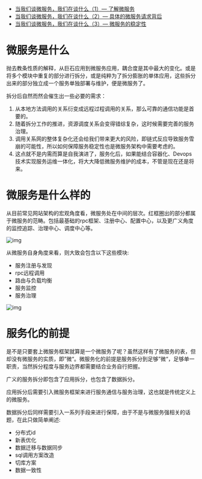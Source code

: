 - [当我们谈微服务，我们在谈什么（1）— 了解微服务](https://fredal.xin/talking-msa-understand-msa)
- [当我们谈微服务，我们在谈什么（2）— 具体的微服务请求背后](https://fredal.xin/talking-msa-a-msa-request)
- [当我们谈微服务，我们在谈什么（3）— 微服务的稳定性](https://fredal.xin/talking-msa-msa-stability)



# 微服务是什么

抛去教条性质的解释，从巨石应用到微服务应用，耦合度是其中最大的变化。或是将多个模块中重复的部分进行拆分，或是纯粹为了拆分膨胀的单体应用，这些拆分出来的部分独立成一个服务单独部署与维护，便是微服务了。

拆分后自然而然会催生出一些必要的需求：

1. 从本地方法调用的关系衍变成远程过程调用的关系，那么可靠的通信功能是首要的。
2. 随着拆分工作的推进，资源调度关系会变得错综复杂，这时候需要完善的服务治理。
3. 调用关系网的整体复杂化还会给我们带来更大的风险，即链式反应导致服务雪崩的可能性，所以如何保障服务稳定性也是微服务架构中需要考虑的。
4. 这点就不是内需而算是自我演进了，服务化后，如果能结合容器化、Devops技术实现服务运维一体化，将大大降低微服务维护的成本，不管是现在还是将来。

# 微服务是什么样的

从目前常见网站架构的宏观角度看，微服务处在中间的层次。红框圈出的部分都属于微服务的范畴。包括最基础的rpc框架、注册中心、配置中心，以及更广义角度的监控追踪、治理中心、调度中心等。

![img](https://fredal-blog.oss-cn-hangzhou.aliyuncs.com/2019-11-04-125040.jpg)

从微服务自身角度来看，则大致会包含以下这些模块:

- 服务注册与发现
- rpc远程调用
- 路由与负载均衡
- 服务监控
- 服务治理

![img](https://fredal-blog.oss-cn-hangzhou.aliyuncs.com/2019-11-04-125041.jpg)

# 服务化的前提

是不是只要套上微服务框架就算是一个微服务了呢？虽然这样有了微服务的表，但却没有微服务的实质，即”微“。微服务化的前提是服务拆分到足够”微“，足够单一职责，当然拆分程度与服务边界都需要结合业务自行把握。

广义的服务拆分即包含了应用拆分，也包含了数据拆分。

应用拆分后需要引入微服务框架来进行服务通信与服务治理，这也就是传统定义上的微服务。

数据拆分后同样需要引入一系列手段来进行保障，由于不是与微服务强相关的话题，在此只做简单阐述:

- 分布式id
- 新表优化
- 数据迁移与数据同步
- sql调用方案改造
- 切库方案
- 数据一致性